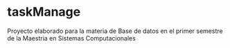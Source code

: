 # taskManage
Proyecto elaborado para la materia de Base de datos en el primer semestre de la Maestria en Sistemas Computacionales
